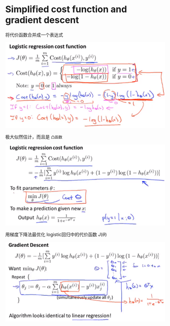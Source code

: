 # Simplified cost function and gradient descent

将代价函数合并成一个表达式

![1619661298951](..\image\1619661298951.png)



极大似然估计，而且是 `凸函数`

![1619661583492](..\image\1619661583492.png)



用梯度下降法最优化 logistic回归中的代价函数 $J(\theta)$ 

![1619661863001](..\image\1619661863001.png)